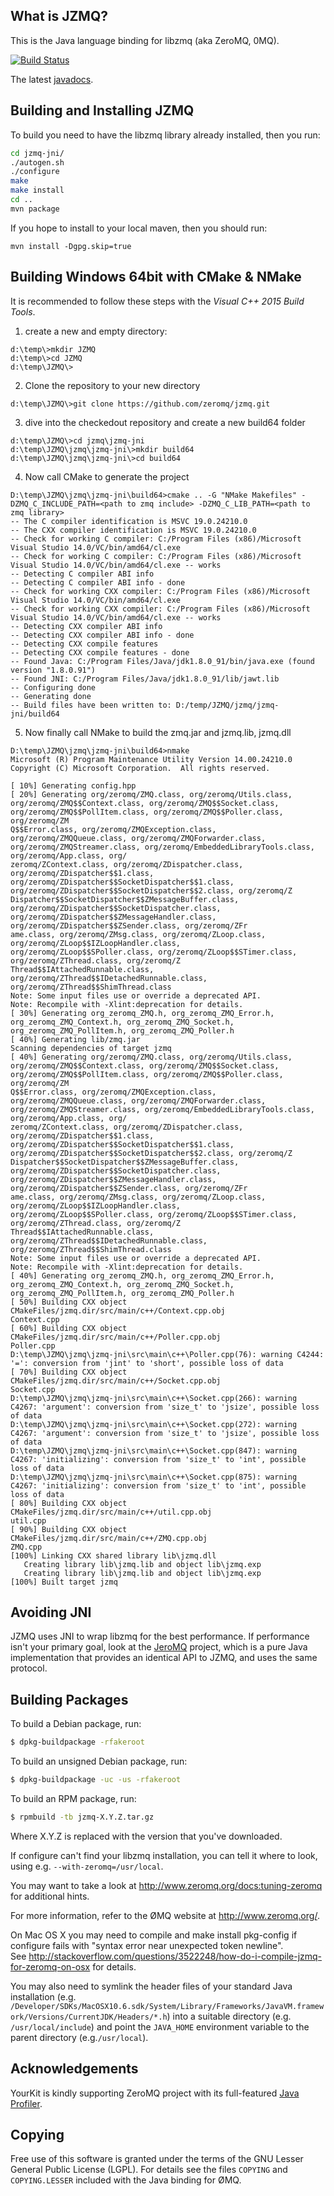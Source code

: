 What is JZMQ?
-------------

This is the Java language binding for libzmq (aka ZeroMQ, 0MQ).

[![Build Status](https://travis-ci.org/zeromq/jzmq.png?branch=master)](https://travis-ci.org/zeromq/jzmq)

The latest [javadocs](http://zeromq.github.com/jzmq/javadocs/).

Building and Installing JZMQ
----------------------------

To build you need to have the libzmq library already installed, then you run:

```bash
cd jzmq-jni/
./autogen.sh
./configure
make
make install
cd ..
mvn package
```

If you hope to install to your local maven, then you should run:

```
mvn install -Dgpg.skip=true
```

Building Windows 64bit with CMake & NMake
-----------------------------------------

It is recommended to follow these steps with the *Visual C++ 2015 Build Tools*.

1. create a new and empty directory:
```
d:\temp\>mkdir JZMQ
d:\temp\>cd JZMQ
d:\temp\JZMQ\>
```
2. Clone the repository to your new directory
```
d:\temp\JZMQ\>git clone https://github.com/zeromq/jzmq.git
```
3. dive into the checkedout repository and create a new build64 folder
```
d:\temp\JZMQ\>cd jzmq\jzmq-jni
d:\temp\JZMQ\jzmq\jzmq-jni\>mkdir build64
d:\temp\JZMQ\jzmq\jzmq-jni\>cd build64
```
4. Now call CMake to generate the project
```
D:\temp\JZMQ\jzmq\jzmq-jni\build64>cmake .. -G "NMake Makefiles" -DZMQ_C_INCLUDE_PATH=<path to zmq include> -DZMQ_C_LIB_PATH=<path to zmq library>
-- The C compiler identification is MSVC 19.0.24210.0
-- The CXX compiler identification is MSVC 19.0.24210.0
-- Check for working C compiler: C:/Program Files (x86)/Microsoft Visual Studio 14.0/VC/bin/amd64/cl.exe
-- Check for working C compiler: C:/Program Files (x86)/Microsoft Visual Studio 14.0/VC/bin/amd64/cl.exe -- works
-- Detecting C compiler ABI info
-- Detecting C compiler ABI info - done
-- Check for working CXX compiler: C:/Program Files (x86)/Microsoft Visual Studio 14.0/VC/bin/amd64/cl.exe
-- Check for working CXX compiler: C:/Program Files (x86)/Microsoft Visual Studio 14.0/VC/bin/amd64/cl.exe -- works
-- Detecting CXX compiler ABI info
-- Detecting CXX compiler ABI info - done
-- Detecting CXX compile features
-- Detecting CXX compile features - done
-- Found Java: C:/Program Files/Java/jdk1.8.0_91/bin/java.exe (found version "1.8.0.91")
-- Found JNI: C:/Program Files/Java/jdk1.8.0_91/lib/jawt.lib
-- Configuring done
-- Generating done
-- Build files have been written to: D:/temp/JZMQ/jzmq/jzmq-jni/build64
```
5. Now finally call NMake to build the zmq.jar and jzmq.lib, jzmq.dll
```
D:\temp\JZMQ\jzmq\jzmq-jni\build64>nmake
Microsoft (R) Program Maintenance Utility Version 14.00.24210.0
Copyright (C) Microsoft Corporation.  All rights reserved.

[ 10%] Generating config.hpp
[ 20%] Generating org/zeromq/ZMQ.class, org/zeromq/Utils.class, org/zeromq/ZMQ$$Context.class, org/zeromq/ZMQ$$Socket.class, org/zeromq/ZMQ$$PollItem.class, org/zeromq/ZMQ$$Poller.class, org/zeromq/ZM
Q$$Error.class, org/zeromq/ZMQException.class, org/zeromq/ZMQQueue.class, org/zeromq/ZMQForwarder.class, org/zeromq/ZMQStreamer.class, org/zeromq/EmbeddedLibraryTools.class, org/zeromq/App.class, org/
zeromq/ZContext.class, org/zeromq/ZDispatcher.class, org/zeromq/ZDispatcher$$1.class, org/zeromq/ZDispatcher$$SocketDispatcher$$1.class, org/zeromq/ZDispatcher$$SocketDispatcher$$2.class, org/zeromq/Z
Dispatcher$$SocketDispatcher$$ZMessageBuffer.class, org/zeromq/ZDispatcher$$SocketDispatcher.class, org/zeromq/ZDispatcher$$ZMessageHandler.class, org/zeromq/ZDispatcher$$ZSender.class, org/zeromq/ZFr
ame.class, org/zeromq/ZMsg.class, org/zeromq/ZLoop.class, org/zeromq/ZLoop$$IZLoopHandler.class, org/zeromq/ZLoop$$SPoller.class, org/zeromq/ZLoop$$STimer.class, org/zeromq/ZThread.class, org/zeromq/Z
Thread$$IAttachedRunnable.class, org/zeromq/ZThread$$IDetachedRunnable.class, org/zeromq/ZThread$$ShimThread.class
Note: Some input files use or override a deprecated API.
Note: Recompile with -Xlint:deprecation for details.
[ 30%] Generating org_zeromq_ZMQ.h, org_zeromq_ZMQ_Error.h, org_zeromq_ZMQ_Context.h, org_zeromq_ZMQ_Socket.h, org_zeromq_ZMQ_PollItem.h, org_zeromq_ZMQ_Poller.h
[ 40%] Generating lib/zmq.jar
Scanning dependencies of target jzmq
[ 40%] Generating org/zeromq/ZMQ.class, org/zeromq/Utils.class, org/zeromq/ZMQ$$Context.class, org/zeromq/ZMQ$$Socket.class, org/zeromq/ZMQ$$PollItem.class, org/zeromq/ZMQ$$Poller.class, org/zeromq/ZM
Q$$Error.class, org/zeromq/ZMQException.class, org/zeromq/ZMQQueue.class, org/zeromq/ZMQForwarder.class, org/zeromq/ZMQStreamer.class, org/zeromq/EmbeddedLibraryTools.class, org/zeromq/App.class, org/
zeromq/ZContext.class, org/zeromq/ZDispatcher.class, org/zeromq/ZDispatcher$$1.class, org/zeromq/ZDispatcher$$SocketDispatcher$$1.class, org/zeromq/ZDispatcher$$SocketDispatcher$$2.class, org/zeromq/Z
Dispatcher$$SocketDispatcher$$ZMessageBuffer.class, org/zeromq/ZDispatcher$$SocketDispatcher.class, org/zeromq/ZDispatcher$$ZMessageHandler.class, org/zeromq/ZDispatcher$$ZSender.class, org/zeromq/ZFr
ame.class, org/zeromq/ZMsg.class, org/zeromq/ZLoop.class, org/zeromq/ZLoop$$IZLoopHandler.class, org/zeromq/ZLoop$$SPoller.class, org/zeromq/ZLoop$$STimer.class, org/zeromq/ZThread.class, org/zeromq/Z
Thread$$IAttachedRunnable.class, org/zeromq/ZThread$$IDetachedRunnable.class, org/zeromq/ZThread$$ShimThread.class
Note: Some input files use or override a deprecated API.
Note: Recompile with -Xlint:deprecation for details.
[ 40%] Generating org_zeromq_ZMQ.h, org_zeromq_ZMQ_Error.h, org_zeromq_ZMQ_Context.h, org_zeromq_ZMQ_Socket.h, org_zeromq_ZMQ_PollItem.h, org_zeromq_ZMQ_Poller.h
[ 50%] Building CXX object CMakeFiles/jzmq.dir/src/main/c++/Context.cpp.obj
Context.cpp
[ 60%] Building CXX object CMakeFiles/jzmq.dir/src/main/c++/Poller.cpp.obj
Poller.cpp
D:\temp\JZMQ\jzmq\jzmq-jni\src\main\c++\Poller.cpp(76): warning C4244: '=': conversion from 'jint' to 'short', possible loss of data
[ 70%] Building CXX object CMakeFiles/jzmq.dir/src/main/c++/Socket.cpp.obj
Socket.cpp
D:\temp\JZMQ\jzmq\jzmq-jni\src\main\c++\Socket.cpp(266): warning C4267: 'argument': conversion from 'size_t' to 'jsize', possible loss of data
D:\temp\JZMQ\jzmq\jzmq-jni\src\main\c++\Socket.cpp(272): warning C4267: 'argument': conversion from 'size_t' to 'jsize', possible loss of data
D:\temp\JZMQ\jzmq\jzmq-jni\src\main\c++\Socket.cpp(847): warning C4267: 'initializing': conversion from 'size_t' to 'int', possible loss of data
D:\temp\JZMQ\jzmq\jzmq-jni\src\main\c++\Socket.cpp(875): warning C4267: 'initializing': conversion from 'size_t' to 'int', possible loss of data
[ 80%] Building CXX object CMakeFiles/jzmq.dir/src/main/c++/util.cpp.obj
util.cpp
[ 90%] Building CXX object CMakeFiles/jzmq.dir/src/main/c++/ZMQ.cpp.obj
ZMQ.cpp
[100%] Linking CXX shared library lib\jzmq.dll
   Creating library lib\jzmq.lib and object lib\jzmq.exp
   Creating library lib\jzmq.lib and object lib\jzmq.exp
[100%] Built target jzmq
```

Avoiding JNI
------------

JZMQ uses JNI to wrap libzmq for the best performance. If performance isn't your primary goal, look at the [JeroMQ](https://github.com/zeromq/jeromq) project, which is a pure Java implementation that provides an identical API to JZMQ, and uses the same protocol.

Building Packages
-----------------

To build a Debian package, run:

```bash
$ dpkg-buildpackage -rfakeroot
```

To build an unsigned Debian package, run:

```bash
$ dpkg-buildpackage -uc -us -rfakeroot
```

To build an RPM package, run:

```bash
$ rpmbuild -tb jzmq-X.Y.Z.tar.gz
```

Where X.Y.Z is replaced with the version that you've downloaded.

If configure can't find your libzmq installation, you can tell it where to look, using e.g. `--with-zeromq=/usr/local`.

You may want to take a look at http://www.zeromq.org/docs:tuning-zeromq for additional hints.

For more information, refer to the ØMQ website at http://www.zeromq.org/.

On Mac OS X you may need to compile and make install pkg-config if configure fails with "syntax error near unexpected token newline".   
See http://stackoverflow.com/questions/3522248/how-do-i-compile-jzmq-for-zeromq-on-osx for details.   

You may also need to symlink the header files of your standard Java installation (e.g. `/Developer/SDKs/MacOSX10.6.sdk/System/Library/Frameworks/JavaVM.framework/Versions/CurrentJDK/Headers/*.h`) into a suitable directory (e.g. `/usr/local/include`) and point the `JAVA_HOME` environment variable to the parent directory (e.g.`/usr/local`).

## Acknowledgements

YourKit is kindly supporting ZeroMQ project with its full-featured [Java Profiler](http://www.yourkit.com/java/profiler/index.jsp).

Copying
-------

Free use of this software is granted under the terms of the GNU Lesser General
Public License (LGPL). For details see the files `COPYING` and `COPYING.LESSER`
included with the Java binding for ØMQ.
